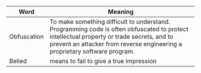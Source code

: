 |Word|Meaning|
|----|-------| 
|Obfuscation|To make something difficult to understand. Programming code is often obfuscated to protect intellectual property or trade secrets, and to prevent an attacker from reverse engineering a proprietary software program.|
|Belied|means to fail to give a true impression|
